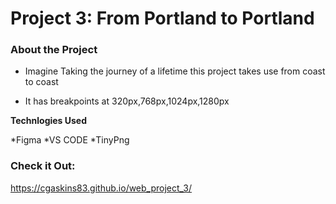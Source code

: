 # Project 3: From Portland to Portland

### About the Project
* Imagine Taking the journey of a lifetime this project takes use from coast to coast

* It has breakpoints at 320px,768px,1024px,1280px

**Technlogies Used**

*Figma
*VS CODE
*TinyPng

### Check it Out:
https://cgaskins83.github.io/web_project_3/